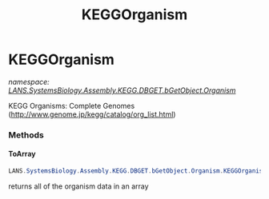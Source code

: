 ﻿---
title: KEGGOrganism
---

# KEGGOrganism
_namespace: [LANS.SystemsBiology.Assembly.KEGG.DBGET.bGetObject.Organism](N-LANS.SystemsBiology.Assembly.KEGG.DBGET.bGetObject.Organism.html)_

KEGG Organisms: Complete Genomes (http://www.genome.jp/kegg/catalog/org_list.html)



### Methods

#### ToArray
```csharp
LANS.SystemsBiology.Assembly.KEGG.DBGET.bGetObject.Organism.KEGGOrganism.ToArray
```
returns all of the organism data in an array


